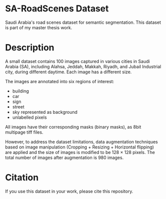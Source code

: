 # SA-RoadScenes Dataset
Saudi Arabia's road scenes dataset for semantic segmentation.
This dataset is part of my master thesis work.

# Description
A small dataset contains 100 images captured in various cities in Saudi Arabia (SA), including Alahsa, Jeddah, Makkah, Riyadh, and Jubail Industrial city, during different daytime. Each image has a different size. 

The images are annotated into six regions of interest: 

- building
- car
- sign
- street
- sky represented as background
- unlabelled pixels

All images have their corresponding masks (binary masks), as 8bit multipage tiff files.

However, to address the dataset limitations, data augmentation techniques based on image manipulation (Cropping + Resizing + Horizontal flipping) are applied and the size of images is modified to be 128 × 128 pixels. The total number of images after augmentation is 980 images.

# Citation
If you use this dataset in your work, please cite this repository.
